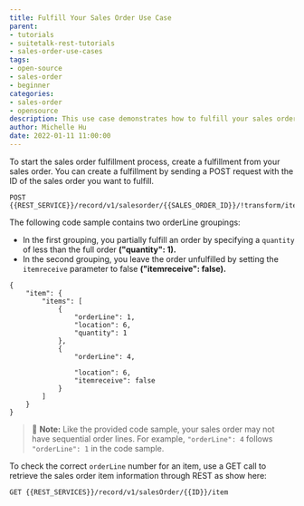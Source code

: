 ```yaml
---
title: Fulfill Your Sales Order Use Case
parent:
- tutorials
- suitetalk-rest-tutorials
- sales-order-use-cases
tags:
- open-source
- sales-order
- beginner
categories:
- sales-order
- opensource
description: This use case demonstrates how to fulfill your sales order.
author: Michelle Hu
date: 2022-01-11 11:00:00
---
```

To start the sales order fulfillment process, create a fulfillment from your sales order. You can create a fulfillment by sending a POST request with the ID of the sales order you want to fulfill.

<!-- {% raw %} -->
```
POST {{REST_SERVICE}}/record/v1/salesorder/{{SALES_ORDER_ID}}/!transform/itemfulfillment
```
<!-- {% endraw %} -->

The following code sample contains two orderLine groupings:

- In the first grouping, you partially fulfill an order by specifying a `quantity` of less than the full order **("quantity": 1).**
- In the second grouping, you leave the order unfulfilled by setting the `itemreceive` parameter to false **("itemreceive": false).**

```
{
    "item": {
        "items": [
            {
                "orderLine": 1,
                "location": 6,
                "quantity": 1
            },
            {
                "orderLine": 4,

                "location": 6,
                "itemreceive": false
            }
        ]
    }
}
```

> 📢 **Note:** Like the provided code sample, your sales order may not have sequential order lines. For example, `"orderLine": 4` follows `"orderLine": 1` in the code sample.

To check the correct `orderLine` number for an item, use a GET call to retrieve the sales order item information through REST as show here: 

<!-- {% raw %} -->
```
GET {{REST_SERVICES}}/record/v1/salesOrder/{{ID}}/item
```
<!-- {% endraw %} -->
